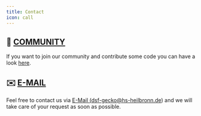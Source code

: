```yaml
---
title: Contact
icon: call
---
```



## :busts_in_silhouette:  <a href="/about/learnmore/community">COMMUNITY</a>
If you want to join our community and contribute some code you can have a look <a href="/about/learnmore/community">here</a>.

## :envelope: <a href="mailto:dsf-gecko@hs-heilbronn.de"> E-MAIL</a>
Feel free to contact us via <a href="mailto:dsf-gecko@hs-heilbronn.de"> E-Mail (dsf-gecko@hs-heilbronn.de)</a> and we will take care of your request as soon as possible.




